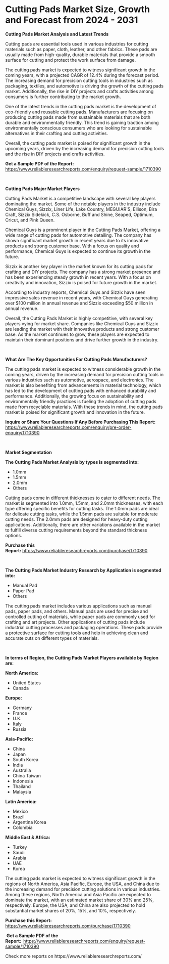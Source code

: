 <p><h1>Cutting Pads Market Size, Growth and Forecast from 2024 - 2031</h1></p><p><strong>Cutting Pads Market Analysis and Latest Trends</strong></p>
<p><p>Cutting pads are essential tools used in various industries for cutting materials such as paper, cloth, leather, and other fabrics. These pads are usually made from high-quality, durable materials that provide a smooth surface for cutting and protect the work surface from damage.</p><p>The cutting pads market is expected to witness significant growth in the coming years, with a projected CAGR of 12.4% during the forecast period. The increasing demand for precision cutting tools in industries such as packaging, textiles, and automotive is driving the growth of the cutting pads market. Additionally, the rise in DIY projects and crafts activities among consumers is further contributing to the market growth.</p><p>One of the latest trends in the cutting pads market is the development of eco-friendly and reusable cutting pads. Manufacturers are focusing on producing cutting pads made from sustainable materials that are both durable and environmentally friendly. This trend is gaining traction among environmentally conscious consumers who are looking for sustainable alternatives in their crafting and cutting activities.</p><p>Overall, the cutting pads market is poised for significant growth in the upcoming years, driven by the increasing demand for precision cutting tools and the rise in DIY projects and crafts activities.</p></p>
<p><strong>Get a Sample PDF of the Report:&nbsp;</strong> <a href="https://www.reliableresearchreports.com/enquiry/request-sample/1710390">https://www.reliableresearchreports.com/enquiry/request-sample/1710390</a></p>
<p>&nbsp;</p>
<p><strong>Cutting Pads Major Market Players</strong></p>
<p><p>Cutting Pads Market is a competitive landscape with several key players dominating the market. Some of the notable players in the industry include Chemical Guys, Sizzix, Liner Life, Lake Country, MEGUIAR'S, Ellison, Bira Craft, Sizzix Sidekick, C.S. Osborne, Buff and Shine, Seaped, Optimum, Cricut, and Pink Queen.</p><p>Chemical Guys is a prominent player in the Cutting Pads Market, offering a wide range of cutting pads for automotive detailing. The company has shown significant market growth in recent years due to its innovative products and strong customer base. With a focus on quality and performance, Chemical Guys is expected to continue its growth in the future.</p><p>Sizzix is another key player in the market known for its cutting pads for crafting and DIY projects. The company has a strong market presence and has been experiencing steady growth in recent years. With a focus on creativity and innovation, Sizzix is poised for future growth in the market.</p><p>According to industry reports, Chemical Guys and Sizzix have seen impressive sales revenue in recent years, with Chemical Guys generating over $100 million in annual revenue and Sizzix exceeding $50 million in annual revenue.</p><p>Overall, the Cutting Pads Market is highly competitive, with several key players vying for market share. Companies like Chemical Guys and Sizzix are leading the market with their innovative products and strong customer base. As the market continues to grow, these players are expected to maintain their dominant positions and drive further growth in the industry.</p></p>
<p>&nbsp;</p>
<p><strong>What Are The Key Opportunities For Cutting Pads Manufacturers?</strong></p>
<p><p>The cutting pads market is expected to witness considerable growth in the coming years, driven by the increasing demand for precision cutting tools in various industries such as automotive, aerospace, and electronics. The market is also benefiting from advancements in material technology, which has led to the development of cutting pads with enhanced durability and performance. Additionally, the growing focus on sustainability and environmentally friendly practices is fueling the adoption of cutting pads made from recyclable materials. With these trends in mind, the cutting pads market is poised for significant growth and innovation in the future.</p></p>
<p><strong>Inquire or Share Your Questions If Any Before Purchasing This Report:</strong> <a href="https://www.reliableresearchreports.com/enquiry/pre-order-enquiry/1710390">https://www.reliableresearchreports.com/enquiry/pre-order-enquiry/1710390</a></p>
<p>&nbsp;</p>
<p><strong>Market Segmentation</strong></p>
<p><strong>The Cutting Pads Market Analysis by types is segmented into:</strong></p>
<p><ul><li>1.0mm</li><li>1.5mm</li><li>2.0mm</li><li>Others</li></ul></p>
<p><p>Cutting pads come in different thicknesses to cater to different needs. The market is segmented into 1.0mm, 1.5mm, and 2.0mm thicknesses, with each type offering specific benefits for cutting tasks. The 1.0mm pads are ideal for delicate cutting tasks, while the 1.5mm pads are suitable for moderate cutting needs. The 2.0mm pads are designed for heavy-duty cutting applications. Additionally, there are other variations available in the market to fulfill diverse cutting requirements beyond the standard thickness options.</p></p>
<p><strong>Purchase this Report:&nbsp;</strong><a href="https://www.reliableresearchreports.com/purchase/1710390">https://www.reliableresearchreports.com/purchase/1710390</a></p>
<p>&nbsp;</p>
<p><strong>The Cutting Pads Market Industry Research by Application is segmented into:</strong></p>
<p><ul><li>Manual Pad</li><li>Paper Pad</li><li>Others</li></ul></p>
<p><p>The cutting pads market includes various applications such as manual pads, paper pads, and others. Manual pads are used for precise and controlled cutting of materials, while paper pads are commonly used for crafting and art projects. Other applications of cutting pads include industrial cutting processes and packaging operations. These pads provide a protective surface for cutting tools and help in achieving clean and accurate cuts on different types of materials.</p></p>
<p>&nbsp;</p>
<p><strong>In terms of Region, the Cutting Pads Market Players available by Region are:</strong></p>
<p>
    <p> <strong> North America: </strong>
        <ul>
            <li>United States</li>
            <li>Canada</li>
        </ul>
        </p> 
    <p> <strong> Europe: </strong>
        <ul>
            <li>Germany</li>
            <li>France</li>
            <li>U.K.</li>
            <li>Italy</li>
            <li>Russia</li>
        </ul>
        </p> 
    <p> <strong> Asia-Pacific: </strong>
        <ul>
            <li>China</li>
            <li>Japan</li>
            <li>South Korea</li>
            <li>India</li>
            <li>Australia</li>
            <li>China Taiwan</li>
            <li>Indonesia</li>
            <li>Thailand</li>
            <li>Malaysia</li>
        </ul>
        </p> 
    <p> <strong> Latin America: </strong>
        <ul>
            <li>Mexico</li>
            <li>Brazil</li>
            <li>Argentina Korea</li>
            <li>Colombia</li>
        </ul>
        </p> 
    <p> <strong> Middle East & Africa: </strong>
        <ul>
            <li>Turkey</li>
            <li>Saudi</li>
            <li>Arabia</li>
            <li>UAE</li>
            <li>Korea</li>
        </ul>
    </p>
    </p>
<p><p>The cutting pads market is expected to witness significant growth in the regions of North America, Asia Pacific, Europe, the USA, and China due to the increasing demand for precision cutting solutions in various industries. Among these regions, North America and Asia Pacific are expected to dominate the market, with an estimated market share of 30% and 25%, respectively. Europe, the USA, and China are also projected to hold substantial market shares of 20%, 15%, and 10%, respectively.</p></p>
<p><strong>Purchase this Report: </strong><a href="https://www.reliableresearchreports.com/purchase/1710390">https://www.reliableresearchreports.com/purchase/1710390</a></p>
<p>&nbsp;<strong>Get a Sample PDF of the Report:&nbsp;&nbsp;</strong><a href="https://www.reliableresearchreports.com/enquiry/request-sample/1710390">https://www.reliableresearchreports.com/enquiry/request-sample/1710390</a></p>
<p><strong></strong></p>
<p>Check more reports on https://www.reliableresearchreports.com/</p>